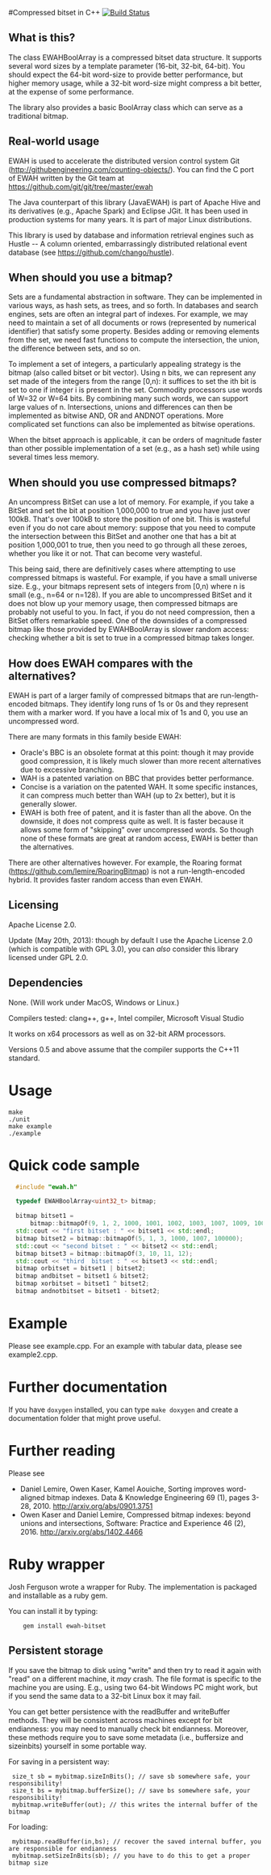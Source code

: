 #Compressed bitset in C++
[![Build Status](https://travis-ci.org/lemire/EWAHBoolArray.png)](https://travis-ci.org/lemire/EWAHBoolArray)




## What is this?

The class EWAHBoolArray is a compressed bitset data structure.
It supports several word sizes by a template parameter (16-bit, 32-bit, 64-bit).
You should expect the 64-bit word-size to provide better performance, but
higher memory usage, while a 32-bit word-size might compress a bit better,
at the expense of some performance.

The library also provides a basic BoolArray class which can serve as a traditional
bitmap.


## Real-world usage

EWAH is used to accelerate the distributed version control system Git (http://githubengineering.com/counting-objects/). You can find the C port of EWAH written by the Git team at https://github.com/git/git/tree/master/ewah

The Java counterpart of this library (JavaEWAH) is part of Apache Hive and its derivatives (e.g.,  Apache Spark) and Eclipse JGit. It has been used in production systems for many years. It is part of major Linux distributions.


This library is used by database and information retrieval engines
such as Hustle -- A column oriented, embarrassingly distributed relational
event database (see https://github.com/chango/hustle).



## When should you use a bitmap?

Sets are a fundamental abstraction in
software. They can be implemented in various
ways, as hash sets, as trees, and so forth.
In databases and search engines, sets are often an integral
part of indexes. For example, we may need to maintain a set
of all documents or rows  (represented by numerical identifier)
that satisfy some property. Besides adding or removing
elements from the set, we need fast functions
to compute the intersection, the union, the difference between sets, and so on.


To implement a set
of integers, a particularly appealing strategy is the
bitmap (also called bitset or bit vector). Using n bits,
we can represent any set made of the integers from the range
[0,n): it suffices to set the ith bit is set to one if integer i is present in the set.
Commodity processors use words of W=32 or W=64 bits. By combining many such words, we can
support large values of n. Intersections, unions and differences can then be implemented
 as bitwise AND, OR and ANDNOT operations.
More complicated set functions can also be implemented as bitwise operations.

When the bitset approach is applicable, it can be orders of
magnitude faster than other possible implementation of a set (e.g., as a hash set)
while using several times less memory.


## When should you use compressed bitmaps?

An uncompress BitSet can use a lot of memory. For example, if you take a BitSet
and set the bit at position 1,000,000 to true and you have just over 100kB. That's over 100kB
to store the position of one bit. This is wasteful  even if you do not care about memory:
suppose that you need to compute the intersection between this BitSet and another one
that has a bit at position 1,000,001 to true, then you need to go through all these zeroes,
whether you like it or not. That can become very wasteful.

This being said, there are definitively cases where attempting to use compressed bitmaps is wasteful.
For example, if you have a small universe size. E.g., your bitmaps represent sets of integers
from [0,n) where n is small (e.g., n=64 or n=128). If you are able to uncompressed BitSet and
it does not blow up your memory usage,  then compressed bitmaps are probably not useful
to you. In fact, if you do not need compression, then a BitSet offers remarkable speed.
One of the downsides of a compressed bitmap like those provided by EWAHBoolArray is slower random access:
checking whether a bit is set to true in a compressed bitmap takes longer.


## How does EWAH compares with the alternatives?

EWAH is part of a larger family of compressed bitmaps that are run-length-encoded
bitmaps. They identify long runs of 1s or 0s and they represent them with a marker word.
If you have a local mix of 1s and 0, you use an uncompressed word.

There are many formats in this family beside EWAH:

* Oracle's BBC is an obsolete format at this point: though it may provide good compression,
it is likely much slower than more recent alternatives due to excessive branching.
* WAH is a patented variation on BBC that provides better performance.
* Concise is a variation on the patented WAH. It some specific instances, it can compress
much better than WAH (up to 2x better), but it is generally slower.
* EWAH is both free of patent, and it is faster than all the above. On the downside, it
does not compress quite as well. It is faster because it allows some form of "skipping"
over uncompressed words. So though none of these formats are great at random access, EWAH
is better than the alternatives.

There are other alternatives however. For example, the Roaring
format (https://github.com/lemire/RoaringBitmap) is not a run-length-encoded hybrid. It provides faster random access
than even EWAH.


## Licensing

Apache License 2.0.

Update (May 20th, 2013): though by default I use the Apache License 2.0 (which is compatible with GPL 3.0), you can *also* consider this library licensed under GPL 2.0.


## Dependencies

None. (Will work under MacOS, Windows or Linux.)

Compilers tested: clang++, g++, Intel compiler, Microsoft Visual Studio

It works on x64 processors as well as on 32-bit ARM processors. 

Versions 0.5 and above assume that the compiler supports the C++11 standard.

# Usage

    make
    ./unit
    make example
    ./example

# Quick code sample

```C++
  #include "ewah.h"

  typedef EWAHBoolArray<uint32_t> bitmap;

  bitmap bitset1 =
      bitmap::bitmapOf(9, 1, 2, 1000, 1001, 1002, 1003, 1007, 1009, 100000);
  std::cout << "first bitset : " << bitset1 << std::endl;
  bitmap bitset2 = bitmap::bitmapOf(5, 1, 3, 1000, 1007, 100000);
  std::cout << "second bitset : " << bitset2 << std::endl;
  bitmap bitset3 = bitmap::bitmapOf(3, 10, 11, 12);
  std::cout << "third  bitset : " << bitset3 << std::endl;
  bitmap orbitset = bitset1 | bitset2;
  bitmap andbitset = bitset1 & bitset2;
  bitmap xorbitset = bitset1 ^ bitset2;
  bitmap andnotbitset = bitset1 - bitset2;
```


# Example

Please see example.cpp.
For an example with tabular data, please see example2.cpp.

# Further documentation

If you have ``doxygen`` installed, you can type ``make doxygen`` and create a documentation folder that might prove useful.

# Further reading

Please see

* Daniel Lemire, Owen Kaser, Kamel Aouiche, Sorting improves word-aligned bitmap indexes. Data & Knowledge Engineering 69 (1), pages 3-28, 2010. http://arxiv.org/abs/0901.3751
* Owen Kaser and Daniel Lemire, Compressed bitmap indexes: beyond unions and intersections, Software: Practice and Experience 46 (2), 2016. http://arxiv.org/abs/1402.4466

# Ruby wrapper

Josh Ferguson wrote a wrapper for Ruby.
The implementation is packaged and installable as a ruby gem.

You can install it by typing:

        gem install ewah-bitset



## Persistent storage

If you save the bitmap to disk using "write" and then try to read it again with "read" on a different machine, it *may* crash. The file format is specific to the machine you are using. E.g., using two 64-bit Windows PC might work, but if you send the same data to a 32-bit Linux box it may fail.

You can get better persistence with the readBuffer and writeBuffer methods. They will be consistent across machines except for bit endianness: you may need to manually check bit endianness. Moreover, these methods require you to save some metadata (i.e., buffersize and sizeinbits) yourself in some portable way.


For saving in a persistent way:

     size_t sb = mybitmap.sizeInBits(); // save sb somewhere safe, your responsibility!
     size_t bs = mybitmap.bufferSize(); // save bs somewhere safe, your responsibility!
     mybitmap.writeBuffer(out); // this writes the internal buffer of the bitmap


For loading:

     mybitmap.readBuffer(in,bs); // recover the saved internal buffer, you are responsible for endianness
     mybitmap.setSizeInBits(sb); // you have to do this to get a proper bitmap size
